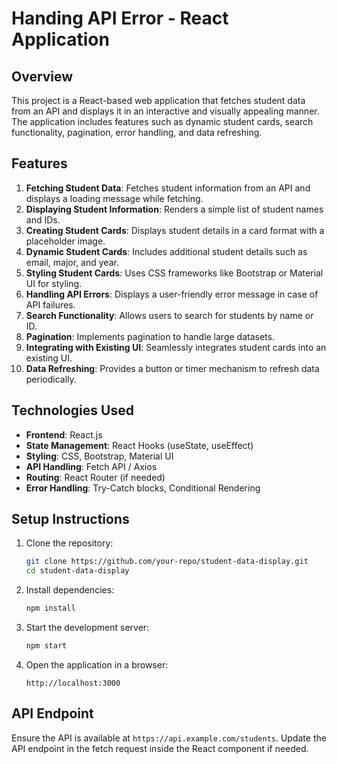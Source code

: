 # Handing API Error - React Application

## Overview

This project is a React-based web application that fetches student data from an API and displays it in an interactive and visually appealing manner. The application includes features such as dynamic student cards, search functionality, pagination, error handling, and data refreshing.

## Features

1. **Fetching Student Data**: Fetches student information from an API and displays a loading message while fetching.
2. **Displaying Student Information**: Renders a simple list of student names and IDs.
3. **Creating Student Cards**: Displays student details in a card format with a placeholder image.
4. **Dynamic Student Cards**: Includes additional student details such as email, major, and year.
5. **Styling Student Cards**: Uses CSS frameworks like Bootstrap or Material UI for styling.
6. **Handling API Errors**: Displays a user-friendly error message in case of API failures.
7. **Search Functionality**: Allows users to search for students by name or ID.
8. **Pagination**: Implements pagination to handle large datasets.
9. **Integrating with Existing UI**: Seamlessly integrates student cards into an existing UI.
10. **Data Refreshing**: Provides a button or timer mechanism to refresh data periodically.

## Technologies Used

- **Frontend**: React.js
- **State Management**: React Hooks (useState, useEffect)
- **Styling**: CSS, Bootstrap, Material UI
- **API Handling**: Fetch API / Axios
- **Routing**: React Router (if needed)
- **Error Handling**: Try-Catch blocks, Conditional Rendering

## Setup Instructions

1. Clone the repository:
   ```sh
   git clone https://github.com/your-repo/student-data-display.git
   cd student-data-display
   ```
2. Install dependencies:
   ```sh
   npm install
   ```
3. Start the development server:
   ```sh
   npm start
   ```
4. Open the application in a browser:
   ```
   http://localhost:3000
   ```

## API Endpoint

Ensure the API is available at `https://api.example.com/students`. Update the API endpoint in the fetch request inside the React component if needed.



